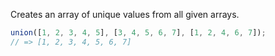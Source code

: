 Creates an array of unique values from all given arrays.

```js
union([1, 2, 3, 4, 5], [3, 4, 5, 6, 7], [1, 2, 4, 6, 7]);
// => [1, 2, 3, 4, 5, 6, 7]
```

